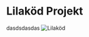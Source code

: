 # Lilaköd Projekt
dasdsdasdas
![Lilaköd]([https://media.tenor.com/9hrEOGzNuokAAAAC/smoke-purple-smoke.gif](https://pixy.org/download/53358/))
